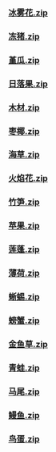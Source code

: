 ### [冰雾花.zip](https://raw.githubusercontent.com/VaLueS6655/Genshin_Impact_Teleport/Raw/OptimizationCollectionPackage%2F%5BChinese%5DSDK-China%20Optimized%2F%E6%8F%90%E7%93%A6%E7%89%B9%E6%99%AE%E9%80%9A%E7%89%A9%E8%B5%84%2F%E5%86%B0%E9%9B%BE%E8%8A%B1.zip)

### [冻猪.zip](https://raw.githubusercontent.com/VaLueS6655/Genshin_Impact_Teleport/Raw/OptimizationCollectionPackage%2F%5BChinese%5DSDK-China%20Optimized%2F%E6%8F%90%E7%93%A6%E7%89%B9%E6%99%AE%E9%80%9A%E7%89%A9%E8%B5%84%2F%E5%86%BB%E7%8C%AA.zip)

### [堇瓜.zip](https://raw.githubusercontent.com/VaLueS6655/Genshin_Impact_Teleport/Raw/OptimizationCollectionPackage%2F%5BChinese%5DSDK-China%20Optimized%2F%E6%8F%90%E7%93%A6%E7%89%B9%E6%99%AE%E9%80%9A%E7%89%A9%E8%B5%84%2F%E5%A0%87%E7%93%9C.zip)

### [日落果.zip](https://raw.githubusercontent.com/VaLueS6655/Genshin_Impact_Teleport/Raw/OptimizationCollectionPackage%2F%5BChinese%5DSDK-China%20Optimized%2F%E6%8F%90%E7%93%A6%E7%89%B9%E6%99%AE%E9%80%9A%E7%89%A9%E8%B5%84%2F%E6%97%A5%E8%90%BD%E6%9E%9C.zip)

### [木材.zip](https://raw.githubusercontent.com/VaLueS6655/Genshin_Impact_Teleport/Raw/OptimizationCollectionPackage%2F%5BChinese%5DSDK-China%20Optimized%2F%E6%8F%90%E7%93%A6%E7%89%B9%E6%99%AE%E9%80%9A%E7%89%A9%E8%B5%84%2F%E6%9C%A8%E6%9D%90.zip)

### [枣椰.zip](https://raw.githubusercontent.com/VaLueS6655/Genshin_Impact_Teleport/Raw/OptimizationCollectionPackage%2F%5BChinese%5DSDK-China%20Optimized%2F%E6%8F%90%E7%93%A6%E7%89%B9%E6%99%AE%E9%80%9A%E7%89%A9%E8%B5%84%2F%E6%9E%A3%E6%A4%B0.zip)

### [海草.zip](https://raw.githubusercontent.com/VaLueS6655/Genshin_Impact_Teleport/Raw/OptimizationCollectionPackage%2F%5BChinese%5DSDK-China%20Optimized%2F%E6%8F%90%E7%93%A6%E7%89%B9%E6%99%AE%E9%80%9A%E7%89%A9%E8%B5%84%2F%E6%B5%B7%E8%8D%89.zip)

### [火焰花.zip](https://raw.githubusercontent.com/VaLueS6655/Genshin_Impact_Teleport/Raw/OptimizationCollectionPackage%2F%5BChinese%5DSDK-China%20Optimized%2F%E6%8F%90%E7%93%A6%E7%89%B9%E6%99%AE%E9%80%9A%E7%89%A9%E8%B5%84%2F%E7%81%AB%E7%84%B0%E8%8A%B1.zip)

### [竹笋.zip](https://raw.githubusercontent.com/VaLueS6655/Genshin_Impact_Teleport/Raw/OptimizationCollectionPackage%2F%5BChinese%5DSDK-China%20Optimized%2F%E6%8F%90%E7%93%A6%E7%89%B9%E6%99%AE%E9%80%9A%E7%89%A9%E8%B5%84%2F%E7%AB%B9%E7%AC%8B.zip)

### [苹果.zip](https://raw.githubusercontent.com/VaLueS6655/Genshin_Impact_Teleport/Raw/OptimizationCollectionPackage%2F%5BChinese%5DSDK-China%20Optimized%2F%E6%8F%90%E7%93%A6%E7%89%B9%E6%99%AE%E9%80%9A%E7%89%A9%E8%B5%84%2F%E8%8B%B9%E6%9E%9C.zip)

### [莲蓬.zip](https://raw.githubusercontent.com/VaLueS6655/Genshin_Impact_Teleport/Raw/OptimizationCollectionPackage%2F%5BChinese%5DSDK-China%20Optimized%2F%E6%8F%90%E7%93%A6%E7%89%B9%E6%99%AE%E9%80%9A%E7%89%A9%E8%B5%84%2F%E8%8E%B2%E8%93%AC.zip)

### [薄荷.zip](https://raw.githubusercontent.com/VaLueS6655/Genshin_Impact_Teleport/Raw/OptimizationCollectionPackage%2F%5BChinese%5DSDK-China%20Optimized%2F%E6%8F%90%E7%93%A6%E7%89%B9%E6%99%AE%E9%80%9A%E7%89%A9%E8%B5%84%2F%E8%96%84%E8%8D%B7.zip)

### [蜥蜴.zip](https://raw.githubusercontent.com/VaLueS6655/Genshin_Impact_Teleport/Raw/OptimizationCollectionPackage%2F%5BChinese%5DSDK-China%20Optimized%2F%E6%8F%90%E7%93%A6%E7%89%B9%E6%99%AE%E9%80%9A%E7%89%A9%E8%B5%84%2F%E8%9C%A5%E8%9C%B4.zip)

### [螃蟹.zip](https://raw.githubusercontent.com/VaLueS6655/Genshin_Impact_Teleport/Raw/OptimizationCollectionPackage%2F%5BChinese%5DSDK-China%20Optimized%2F%E6%8F%90%E7%93%A6%E7%89%B9%E6%99%AE%E9%80%9A%E7%89%A9%E8%B5%84%2F%E8%9E%83%E8%9F%B9.zip)

### [金鱼草.zip](https://raw.githubusercontent.com/VaLueS6655/Genshin_Impact_Teleport/Raw/OptimizationCollectionPackage%2F%5BChinese%5DSDK-China%20Optimized%2F%E6%8F%90%E7%93%A6%E7%89%B9%E6%99%AE%E9%80%9A%E7%89%A9%E8%B5%84%2F%E9%87%91%E9%B1%BC%E8%8D%89.zip)

### [青蛙.zip](https://raw.githubusercontent.com/VaLueS6655/Genshin_Impact_Teleport/Raw/OptimizationCollectionPackage%2F%5BChinese%5DSDK-China%20Optimized%2F%E6%8F%90%E7%93%A6%E7%89%B9%E6%99%AE%E9%80%9A%E7%89%A9%E8%B5%84%2F%E9%9D%92%E8%9B%99.zip)

### [马尾.zip](https://raw.githubusercontent.com/VaLueS6655/Genshin_Impact_Teleport/Raw/OptimizationCollectionPackage%2F%5BChinese%5DSDK-China%20Optimized%2F%E6%8F%90%E7%93%A6%E7%89%B9%E6%99%AE%E9%80%9A%E7%89%A9%E8%B5%84%2F%E9%A9%AC%E5%B0%BE.zip)

### [鳗鱼.zip](https://raw.githubusercontent.com/VaLueS6655/Genshin_Impact_Teleport/Raw/OptimizationCollectionPackage%2F%5BChinese%5DSDK-China%20Optimized%2F%E6%8F%90%E7%93%A6%E7%89%B9%E6%99%AE%E9%80%9A%E7%89%A9%E8%B5%84%2F%E9%B3%97%E9%B1%BC.zip)

### [鸟蛋.zip](https://raw.githubusercontent.com/VaLueS6655/Genshin_Impact_Teleport/Raw/OptimizationCollectionPackage%2F%5BChinese%5DSDK-China%20Optimized%2F%E6%8F%90%E7%93%A6%E7%89%B9%E6%99%AE%E9%80%9A%E7%89%A9%E8%B5%84%2F%E9%B8%9F%E8%9B%8B.zip)


